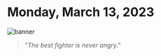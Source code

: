 # Monday, March 13, 2023
![banner](https://picsum.photos/seed/2023-March-13/500/200)
> _"The best fighter is never angry."_
<!-- START doctoc generated TOC please keep comment here to allow auto update -->
<!-- DON'T EDIT THIS SECTION, INSTEAD RE-RUN doctoc TO UPDATE -->



<!-- END doctoc generated TOC please keep comment here to allow auto update -->

<!--- TODO: fill me out, if you have time today (above this line)--->
